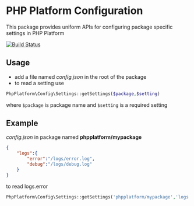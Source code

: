 # PHP Platform Configuration
This package provides uniform APIs for configuring package specific settings in PHP Platform

[![Build Status](https://travis-ci.org/PHPPlatform/config.svg?branch=v0.1)](https://travis-ci.org/PHPPlatform/config)

## Usage
 - add a file named _config.json_ in the root of the package
 - to read a setting use
``` PHP
PhpPlatform\Config\Settings::getSettings($package,$setting)
```
where ``$package`` is package name and ``$setting`` is a required setting


## Example
_config.json_ in package named __phpplatform/mypackage__
``` JSON
{
    "logs":{
        "error":"/logs/error.log",
        "debug":"/logs/debug.log"
    }
}
```
to read logs.error
``` PHP
PhpPlatform\Config\Settings::getSettings('phpplatform/mypackage','logs.error');
```
